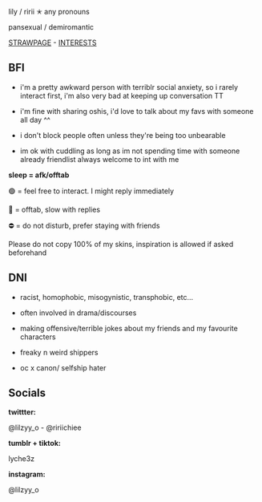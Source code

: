 lily / ririi ✭ any pronouns

pansexual / demiromantic

[STRAWPAGE](https://lyche3z.straw.page/) - [INTERESTS](https://rentry.co/lilzyinterests)

## BFI
- i'm a pretty awkward person with terriblr social anxiety, so i rarely interact first, i'm also very bad at keeping up conversation TT

- i'm fine with sharing oshis, i'd love to talk about my favs with someone all day ^^

- i don't block people often unless they're being too unbearable
- im ok with cuddling as long as im not spending time with someone already
friendlist always welcome to int with me

**sleep = afk/offtab**

🟢 = feel free to interact. I might reply immediately

🌙 = offtab, slow with replies

⛔ = do not disturb, prefer staying with friends

Please do not copy 100% of my skins, inspiration is allowed if asked beforehand

## DNI
- racist, homophobic, misogynistic, transphobic, etc...

- often involved in drama/discourses

- making offensive/terrible jokes about my friends and my favourite characters

- freaky n weird shippers
  
- oc x canon/ selfship hater

## Socials

**twittter:**

@lilzyy_o - @ririichiee

**tumblr + tiktok:**

lyche3z

**instagram:**

@lilzyy_o
